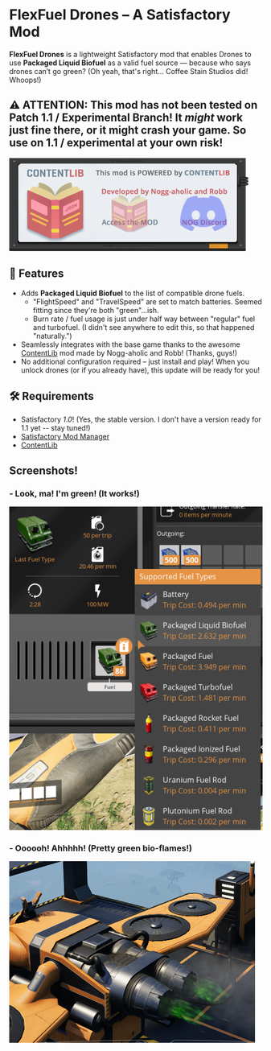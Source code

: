 # FlexFuel Drones – A Satisfactory Mod

**FlexFuel Drones** is a lightweight Satisfactory mod that enables Drones to use **Packaged Liquid Biofuel** as a valid fuel source — because who says drones can’t go green? (Oh yeah, that's right... Coffee Stain Studios did! Whoops!)

## ⚠️ ATTENTION: This mod has not been tested on Patch 1.1 / Experimental Branch! It *might* work just fine there, or it might crash your game. So use on 1.1 / experimental at your own risk!

[![This mod is powered by ContentLib!](https://raw.githubusercontent.com/boswen/FlexFuelDrones/refs/heads/main/NOG_001.png)](https://ficsit.app/mod/5T4Z1exTKPDbWF)[![Visit the ContentLib Discord!](https://raw.githubusercontent.com/boswen/FlexFuelDrones/refs/heads/main/NOG_002.png)](https://discord.gg/azC9UtsJ2K)

## 🚀 Features

- Adds **Packaged Liquid Biofuel** to the list of compatible drone fuels.
  - "FlightSpeed" and "TravelSpeed" are set to match batteries. Seemed fitting since they're both "green"...ish.
  - Burn rate / fuel usage is just under half way between "regular" fuel and turbofuel. (I didn't see anywhere to edit this, so that happened "naturally.")
- Seamlessly integrates with the base game thanks to the awesome [ContentLib](https://ficsit.app/mod/ContentLib) mod made by Nogg-aholic and Robb! (Thanks, guys!)
- No additional configuration required – just install and play! When you unlock drones (or if you already have), this update will be ready for you!

## 🛠 Requirements

- Satisfactory *1.0*! (Yes, the stable version. I don't have a version ready for 1.1 yet -- stay tuned!)
- [Satisfactory Mod Manager](https://ficsit.app/)
- [ContentLib](https://ficsit.app/mod/ContentLib)

## Screenshots!
### - Look, ma! I'm green! (It works!)
[![Look, ma! I'm green!](https://raw.githubusercontent.com/boswen/FlexFuelDrones/refs/heads/main/Screenshots/PLBF_in_Drone_Port.png)](https://github.com/boswen/FlexFuelDrones/blob/main/Screenshots/PLBF_in_Drone_Port.png)

### - Oooooh! Ahhhhh! (Pretty green bio-flames!)
[![Oooooh! Ahhhhh!](https://raw.githubusercontent.com/boswen/FlexFuelDrones/refs/heads/main/Screenshots/Green_Flames.png)](https://github.com/boswen/FlexFuelDrones/blob/main/Screenshots/Green_Flames.png)
